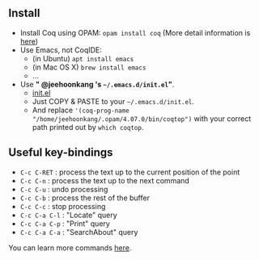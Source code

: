 ## Install

- Install Coq using OPAM: `opam install coq` (More detail information is [here](https://coq.inria.fr/opam-using.html))
- Use Emacs, not CoqIDE:
  * (in Ubuntu) `apt install emacs`
  * (in Mac OS X) `brew install emacs`
  * ...
- Use **" @jeehoonkang 's `~/.emacs.d/init.el`"**.
  * [init.el](./init.el)
  * Just COPY & PASTE to your `~/.emacs.d/init.el`.
  * And replace `'(coq-prog-name "/home/jeehoonkang/.opam/4.07.0/bin/coqtop")` with your correct path printed out by `which coqtop`.

## Useful key-bindings

- `C-c C-RET` : process the text up to the current position of the point
- `C-c C-n` :  process the text up to the next command
- `C-c C-u` : undo processing
- `C-c C-b` : process the rest of the buffer
- `C-c C-c` : stop processing
- `C-c C-a C-l` : "Locate" query
- `C-c C-a C-p` : "Print" query
- `C-c C-a C-a` : "SearchAbout" query

You can learn more commands [here](https://proofgeneral.github.io/doc/master/userman/index#Top).
